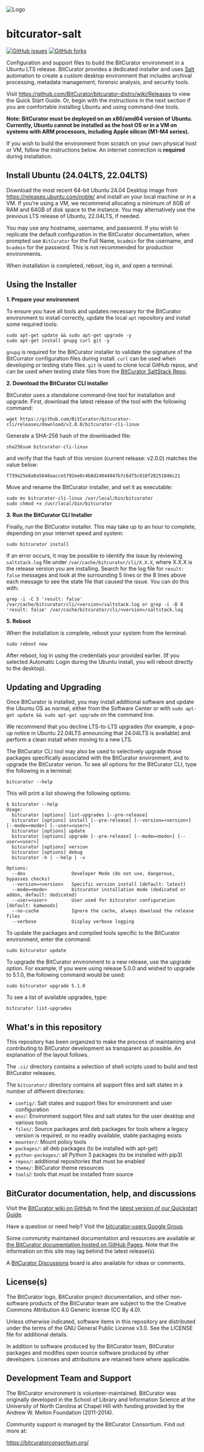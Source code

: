 ![Logo](https://github.com/BitCurator/bitcurator.github.io/blob/main/logos/BitCurator-Basic-400px.png)

# bitcurator-salt

[![GitHub issues](https://img.shields.io/github/issues/bitcurator/bitcurator-salt.svg)](https://github.com/bitcurator/bitcurator-salt/issues)
[![GitHub forks](https://img.shields.io/github/forks/bitcurator/bitcurator-salt.svg)](https://github.com/bitcurator/bitcurator-salt/network)

Configuration and support files to build the BitCurator environment in a Ubuntu LTS release. BitCurator provides a dedicated installer and uses [Salt](https://saltproject.io/) automation to create a custom desktop environment that includes archival processing, metadata management, forensic analysis, and security tools.

Visit https://github.com/BitCurator/bitcurator-distro/wiki/Releases to view the Quick Start Guide. Or, begin with the instructions in the next section if you are comfortable installing Ubuntu and using command-line tools.

**Note: BitCurator must be deployed on an x86/amd64 version of Ubuntu. Currently, Ubuntu cannot be installed as the host OS or in a VM on systems with ARM processors, including Apple silicon (M1-M4 series).**

If you wish to build the environment from scratch on your own physical host or VM, follow the instructions below. An internet connection is **required** during installation.

## Install Ubuntu (24.04LTS, 22.04LTS)

Download the most recent 64-bit Ubuntu 24.04 Desktop image from https://releases.ubuntu.com/noble/ and install on your local machine or in a VM. If you're using a VM, we recommend allocating a minimum of 8GB of RAM and 64GB of disk space to the instance. You may alternatively use the previous LTS release of Ubuntu, 22.04LTS, if needed.

You may use any hostname, username, and password. If you wish to replicate the default configuration in the BitCurator documentation, when prompted use `BitCurator` for the Full Name, `bcadmin` for the username, and `bcadmin` for the password. This is not recommended for production environments.

When installation is completed, reboot, log in, and open a terminal.

## Using the Installer

**1. Prepare your environment**

To ensure you have all tools and updates necessary for the BitCurator environment to install correctly, update the local `apt` repository and install some required tools:

```shell
sudo apt-get update && sudo apt-get upgrade -y
sudo apt-get install gnupg curl git -y
```

`gnupg` is required for the BitCurator installer to validate the signature of the BitCurrator configuration files during install.
`curl` can be used when developing or testing state files.
`git` is used to clone local GitHub repos, and can be used when testing state files from the [BitCurator SaltStack Repo](https://github.com/bitcurator/bitcurator-salt).

**2. Download the BitCurator CLI installer**

BitCurator uses a standalone command-line tool for installation and upgrade. First, download the latest release of the tool with the following command:

```shell
wget https://github.com/BitCurator/bitcurator-cli/releases/download/v2.0.0/bitcurator-cli-linux
```

Generate a SHA-256 hash of the downloaded file:

```shell
sha256sum bitcurator-cli-linux
```

and verify that the hash of this version (current release: v2.0.0) matches the value below:

```shell
f739a25e8a0a5648aacce5792ee0c4b8d24044947b7c6d75c010f28251846c21
```

Move and rename the BitCurator installer, and set it as executable:

```shell
sudo mv bitcurator-cli-linux /usr/local/bin/bitcurator
sudo chmod +x /usr/local/bin/bitcurator
```

**3. Run the BitCurator CLI Installer**

Finally, run the BitCurator installer. This may take up to an hour to complete, depending on your internet speed and system:

```shell
sudo bitcurator install
```

If an error occurs, it may be possible to identify the issue by reviewing `saltstack.log` file under `/var/cache/bitcurator/cli/X.X.X`, where X.X.X is the release version you are installing. Search for the log file for `result: false` messages and look at the surrounding 5 lines or the 8 lines above each message to see the state file that caused the issue. You can do this with:

```shell
grep -i -C 5 'result: false' /var/cache/bitcurator/cli/<version>/saltstack.log or grep -i -B 8 'result: false' /var/cache/bitcurator/cli/<version>/saltstack.log
```

**5. Reboot**

When the installation is complete, reboot your system from the terminal:

```shell
sudo reboot now
```

After reboot, log in using the credentials your provided earlier. (If you selected Automatic Login during the Ubuntu install, you will reboot directly to the desktop).

## Updating and Upgrading

Once BitCurator is installed, you may install additional software and update the Ubuntu OS as normal, either from the Software Center or with `sudo apt-get update && sudo apt-get upgrade` on the command line. 

We recommend that you decline LTS-to-LTS upgrades (for example, a pop-up notice in Ubuntu 22.04LTS announcing that 24.04LTS is available) and perform a clean install when moving to a new LTS.

The BitCurator CLI tool may also be used to selectively upgrade those packages specifically associated with the BitCurator environment, and to upgrade the BitCurator verion. To see all options for the BitCurator CLI, type the following in a terminal:

```shell
bitcurator --help
```

This will print a list showing the following options:

```shell
$ bitcurator --help
Usage:
  bitcurator [options] list-upgrades [--pre-release]
  bitcurator [options] install [--pre-release] [--version=<version>] [--mode=<mode>] [--user=<user>]
  bitcurator [options] update
  bitcurator [options] upgrade [--pre-release] [--mode=<mode>] [--user=<user>]
  bitcurator [options] version
  bitcurator [options] debug
  bitcurator -h | --help | -v

Options:
  --dev                 Developer Mode (do not use, dangerous, bypasses checks)
  --version=<version>   Specific version install [default: latest]
  --mode=<mode>         bitcurator installation mode (dedicated or addon, default: dedicated)
  --user=<user>         User used for bitcurator configuration [default: kamwoods]
  --no-cache            Ignore the cache, always download the release files
  --verbose             Display verbose logging
```

To update the packages and compiled tools specific to the BitCurator environment, enter the command:

```shell
sudo bitcurator update
```

To upgrade the BitCurator environment to a new release, use the upgrade option. For example, if you were using release 5.0.0 and wished to upgrade to 5.1.0, the following command would be used:

```shell
sudo bitcurator upgrade 5.1.0
```

To see a list of available upgrades, type:

```shell
bitcurator list-upgrades
```

## What's in this repository

This repository has been organized to make the process of maintaining and contributing to BitCurator development as transparent as possible. An explanation of the layout follows.

The `.ci/` directory contains a selection of shell scripts used to build and test BitCurator releases.

The `bitcurator/` directory contains all support files and salt states in a number of different directories:

- `config/`: Salt states and support files for environment and user configuration
- `env/`: Environment support files and salt states for the user desktop and various tools
- `files/`: Source packages and deb packages for tools where a legacy version is required, or no readily available, stable packaging exists
- `mounter/`: Mount policy tools
- `packages/`: all deb packages (to be installed with apt-get)
- `python-packages/`: all Python 3 packages (to be installed with pip3)
- `repos/`: additional repositories that must be enabled
- `theme/`: BitCurator theme resources
- `tools`/: tools that must be installed from source

## BitCurator documentation, help, and discussions

Visit the [BitCurator wiki on GitHub](https://github.com/BitCurator/bitcurator-distro/wiki/Releases) to find the [latest version of our Quickstart Guide](https://github.com/BitCurator/bitcurator-distro/wiki/Releases#quickstart-guide).

Have a question or need help? Visit the [bitcurator-users Google Group](https://groups.google.com/d/forum/bitcurator-users).

Some community maintained documentation and resources are available at
[the BitCurator documentation hosted on GitHub Pages](https://bitcurator.github.io/documentation/). Note that the information on this site may lag behind the latest release(s).

A [BitCurator Discussions](https://github.com/orgs/BitCurator/discussions) board is also available for ideas or comments.

## License(s)

The BitCurator logo, BitCurator project documentation, and other non-software products of the BitCurator team are subject to the the Creative Commons Attribution 4.0 Generic license (CC By 4.0).

Unless otherwise indicated, software items in this repository are distributed under the terms of the GNU General Public License v3.0. See the LICENSE file for additional details.

In addition to software produced by the BitCurator team, BitCurator packages and modifies open source software produced by other developers. Licenses and attributions are retained here where applicable.

## Development Team and Support

The BitCurator environment is volunteer-maintained. BitCurator was originally developed in the School of Library and Information Science at the University of North Carolina at Chapel Hill with funding provided by the Andrew W. Mellon Foundation (2011-2014).

Community support is managed by the BitCurator Consortium. Find out more at:

https://bitcuratorconsortium.org/
